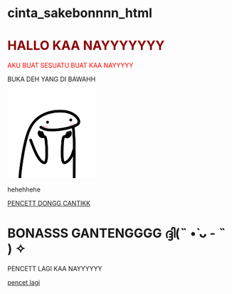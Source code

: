 # cinta_sakebonnnn_html
<!DOCTYPE html>
<html>
<head>
	<meta charset="utf-8">
	<meta name="viewport" content="width=device-width, initial-scale=1">
	<title>BONASS BAIKK</title>
</head>
<body>
	<h1 style="color: darkred;">HALLO KAA NAYYYYYYY</h1>
	<p style="color: red;">AKU BUAT SESUATU BUAT KAA NAYYYYY</p>
	<p>BUKA DEH YANG DI BAWAHH</p>
	<img src="love3.jpg"width="200x" height="200px">
		<p>hehehhehe</p>
	<a href="alvin.html">PENCETT DONGG CANTIKK</a>
</body>
</html>

<!DOCTYPE html>
<html>
<head>
	<meta charset="utf-8">
	<meta name="viewport" content="width=device-width, initial-scale=1">
	<title>BONASSS GANTENGG</title>
</head>
<body>
	<h1>BONASSS GANTENGGGG ദ്ദി(˵ •̀ ᴗ - ˵ ) ✧</h1>
	<p>PENCETT LAGI KAA NAYYYYYY</p>
	<a href="badak2.html">pencet lagi</a>
</body>
</html>
